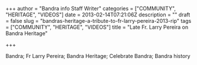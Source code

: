 +++
author = "Bandra info Staff Writer"
categories = ["COMMUNITY", "HERITAGE", "VIDEOS"]
date = 2013-02-14T07:21:06Z
description = ""
draft = false
slug = "bandras-heritage-a-tribute-to-fr-larry-pereira-2013-rip"
tags = ["COMMUNITY", "HERITAGE", "VIDEOS"]
title = "Late Fr. Larry Pereira on Bandra Heritage"

+++


<p>Bandra; Fr Larry Pereira; Bandra Heritage; Celebrate Bandra; Bandra history</p>



